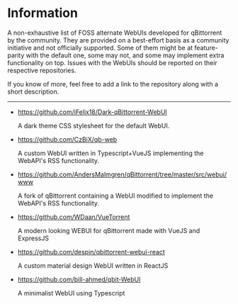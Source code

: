 # Information

A non-exhaustive list of FOSS alternate WebUIs developed for qBittorrent by the community. They are provided on a best-effort basis as a community initiative and not officially supported. Some of them might be at feature-parity with the default one, some may not, and some may implement extra functionality on top. Issues with the WebUIs should be reported on their respective repositories.

If you know of more, feel free to add a link to the repository along with a short description.

---

- https://github.com/iFelix18/Dark-qBittorrent-WebUI

    A dark theme CSS stylesheet for the default WebUI.

- https://github.com/CzBiX/qb-web

    A custom WebUI written in Typescript+VueJS implementing the WebAPI's RSS functionality.

- https://github.com/AndersMalmgren/qBittorrent/tree/master/src/webui/www

    A fork of qBittorrent containing a WebUI modified to implement the WebAPI's RSS functionality.

- https://github.com/WDaan/VueTorrent

    A modern looking WEBUI for qBittorrent made with VueJS and ExpressJS

- https://github.com/despin/qbittorrent-webui-react

    A custom material design WebUI written in ReactJS

- https://github.com/bill-ahmed/qbit-WebUI

    A minimalist WebUI using Typescript 